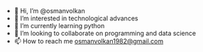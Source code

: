 - 👋 Hi, I’m @osmanvolkan
- 👀 I’m interested in technological advances
- 🌱 I’m currently learning python
- 💞️ I’m looking to collaborate on programming and data science
- 📫 How to reach me osmanvolkan1982@gmail.com

<!---
osmanvolkan/osmanvolkan is a ✨ special ✨ repository because its `README.md` (this file) appears on your GitHub profile.
You can click the Preview link to take a look at your changes.
--->
